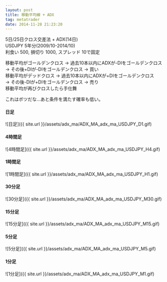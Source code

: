 ```yaml
---
layout: post
title: 移動平均線 + ADX
tag: metatrader
date: 2014-11-28 21:23:20
---
```


5日/25日クロス交差法 + ADX(14日)  
USDJPY 5年分(2009/10-2014/10)  
利食い 500, 損切り 1000, スプレッド 10で固定  

移動平均がゴールデンクロス -> 過去10本以内にADXが-DIをゴールデンクロス  
-> その後+DIが-DIをゴールデンクロス -> 買い  
移動平均がデッドクロス -> 過去10本以内にADXが+DIをゴールデンクロス  
-> その後-DIが+DIをゴールデンクロス -> 売り  
移動平均が再びクロスしたら手仕舞  

これはボツだな...あと条件を満たす確率も低い。  

#### 日足
![日足]({{ site.url }}/assets/adx_ma/ADX_MA_adx_ma_USDJPY_D1.gif)  
  
#### 4時間足
![4時間足]({{ site.url }}/assets/adx_ma/ADX_MA_adx_ma_USDJPY_H4.gif)  

#### 1時間足
![1時間足]({{ site.url }}/assets/adx_ma/ADX_MA_adx_ma_USDJPY_H1.gif)  

#### 30分足
![30分足]({{ site.url }}/assets/adx_ma/ADX_MA_adx_ma_USDJPY_M30.gif)  

#### 15分足
![15分足]({{ site.url }}/assets/adx_ma/ADX_MA_adx_ma_USDJPY_M15.gif)  

#### 5分足
![5分足]({{ site.url }}/assets/adx_ma/ADX_MA_adx_ma_USDJPY_M5.gif)  

#### 1分足
![1分足]({{ site.url }}/assets/adx_ma/ADX_MA_adx_ma_USDJPY_M1.gif)  
